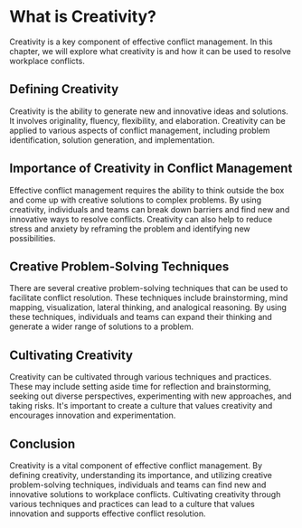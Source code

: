 What is Creativity?
=============================================================================

Creativity is a key component of effective conflict management. In this chapter, we will explore what creativity is and how it can be used to resolve workplace conflicts.

Defining Creativity
-------------------

Creativity is the ability to generate new and innovative ideas and solutions. It involves originality, fluency, flexibility, and elaboration. Creativity can be applied to various aspects of conflict management, including problem identification, solution generation, and implementation.

Importance of Creativity in Conflict Management
-----------------------------------------------

Effective conflict management requires the ability to think outside the box and come up with creative solutions to complex problems. By using creativity, individuals and teams can break down barriers and find new and innovative ways to resolve conflicts. Creativity can also help to reduce stress and anxiety by reframing the problem and identifying new possibilities.

Creative Problem-Solving Techniques
-----------------------------------

There are several creative problem-solving techniques that can be used to facilitate conflict resolution. These techniques include brainstorming, mind mapping, visualization, lateral thinking, and analogical reasoning. By using these techniques, individuals and teams can expand their thinking and generate a wider range of solutions to a problem.

Cultivating Creativity
----------------------

Creativity can be cultivated through various techniques and practices. These may include setting aside time for reflection and brainstorming, seeking out diverse perspectives, experimenting with new approaches, and taking risks. It's important to create a culture that values creativity and encourages innovation and experimentation.

Conclusion
----------

Creativity is a vital component of effective conflict management. By defining creativity, understanding its importance, and utilizing creative problem-solving techniques, individuals and teams can find new and innovative solutions to workplace conflicts. Cultivating creativity through various techniques and practices can lead to a culture that values innovation and supports effective conflict resolution.

